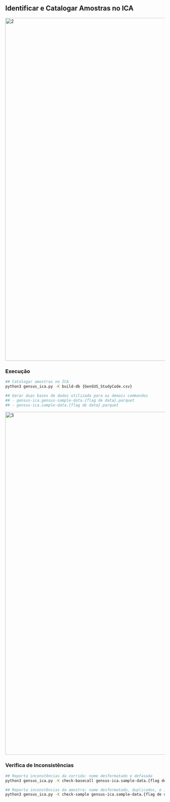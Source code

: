 ## Identificar e Catalogar Amostras no ICA

<img width="1920" height="1080" alt="2" src="https://github.com/user-attachments/assets/af16289e-5bca-4c64-a2b4-a6f94bb7e0b6" />

### Execução

```bash
## Catalogar amostras no ICA
python3 gensus_ica.py -K build-db {GenSUS_StudyCode.csv}

## Gerar duas bases de dados utilizada para os demais commandos
## - gensus-ica.gensus-sample-data.{flag de data}.parquet
## - gensus-ica.sample-data.{flag de data}.parquet
```

<img width="1920" height="1080" alt="3" src="https://github.com/user-attachments/assets/647a38d6-ae1c-4dec-894b-015be12409a0" />

### Verifica de Inconsistências

```bash
## Reporta inconstências da corrida: nome desformatado e defasada
python3 gensus_ica.py -K check-basecall gensus-ica.sample-data.{flag de data}.parquet
```

```bash
## Reporta inconstências da amostra: nome desformatado, duplicados, e inconsistente com o nome da corrida
python3 gensus_ica.py -K check-sample gensus-ica.sample-data.{flag de data}.parquet
```

